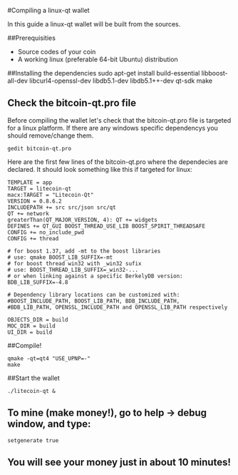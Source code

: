 #Compiling a linux-qt wallet

In this guide a linux-qt wallet will be built from the sources. 

##Prerequisities

- Source codes of your coin
- A working linux (preferable 64-bit Ubuntu) distribution


##Installing the dependencies
    sudo apt-get install build-essential libboost-all-dev libcurl4-openssl-dev libdb5.1-dev libdb5.1++-dev qt-sdk make

## Check the bitcoin-qt.pro file
Before compiling the wallet let's check that the bitcoin-qt.pro file is targeted for a linux platform. If there are any windows specific dependencys you should remove/change them.

    gedit bitcoin-qt.pro

Here are the first few lines of the bitcoin-qt.pro where the dependecies are declared. It should look something like this if targeted for linux:

    TEMPLATE = app
    TARGET = litecoin-qt
    macx:TARGET = "Litecoin-Qt"
    VERSION = 0.8.6.2
    INCLUDEPATH += src src/json src/qt
    QT += network
    greaterThan(QT_MAJOR_VERSION, 4): QT += widgets
    DEFINES += QT_GUI BOOST_THREAD_USE_LIB BOOST_SPIRIT_THREADSAFE
    CONFIG += no_include_pwd
    CONFIG += thread
    
    # for boost 1.37, add -mt to the boost libraries
    # use: qmake BOOST_LIB_SUFFIX=-mt
    # for boost thread win32 with _win32 sufix
    # use: BOOST_THREAD_LIB_SUFFIX=_win32-...
    # or when linking against a specific BerkelyDB version: BDB_LIB_SUFFIX=-4.8
    
    # Dependency library locations can be customized with:
    #BOOST_INCLUDE_PATH, BOOST_LIB_PATH, BDB_INCLUDE_PATH,
    #BDB_LIB_PATH, OPENSSL_INCLUDE_PATH and OPENSSL_LIB_PATH respectively
    
    OBJECTS_DIR = build
    MOC_DIR = build
    UI_DIR = build

##Compile!

    qmake -qt=qt4 "USE_UPNP=-"
    make

##Start the wallet

    ./litecoin-qt &
    
## To mine (make money!), go to help -> debug window, and type:
  
    setgenerate true
    
## You will see your money just in about 10 minutes!
